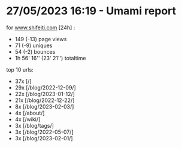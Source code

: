 # 27/05/2023 16:19 - Umami report
for www.shifeiti.com [24h] :

 - 149 (-13) page views
 - 71 (-9) uniques
 - 54 (-2) bounces
 - 1h 56' 16'' (23' 21'') totaltime


top 10 urls:
 - 37x [/]
 - 29x [/blog/2022-12-09/]
 - 22x [/blog/2023-01-12/]
 - 21x [/blog/2022-12-22/]
 - 8x [/blog/2023-02-03/]
 - 4x [/about/]
 - 4x [/wiki/]
 - 3x [/blog/tags/]
 - 3x [/blog/2022-05-07/]
 - 3x [/blog/2023-02-01/]


